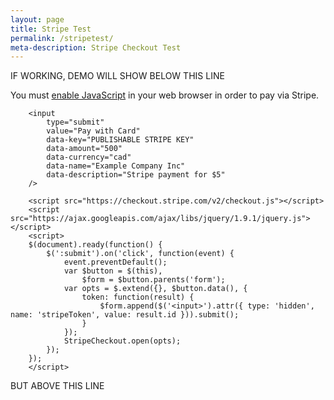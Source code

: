 ```yaml
---
layout: page
title: Stripe Test
permalink: /stripetest/
meta-description: Stripe Checkout Test
---
```


IF WORKING, DEMO WILL SHOW BELOW THIS LINE

<form action="." method="post">
        <noscript>You must <a href="http://www.enable-javascript.com" target="_blank">enable JavaScript</a> in your web browser in order to pay via Stripe.</noscript>

        <input 
            type="submit" 
            value="Pay with Card"
            data-key="PUBLISHABLE STRIPE KEY"
            data-amount="500"
            data-currency="cad"
            data-name="Example Company Inc"
            data-description="Stripe payment for $5"
        />

        <script src="https://checkout.stripe.com/v2/checkout.js"></script>
        <script src="https://ajax.googleapis.com/ajax/libs/jquery/1.9.1/jquery.js"></script>
        <script>
        $(document).ready(function() {
            $(':submit').on('click', function(event) {
                event.preventDefault();
                var $button = $(this),
                    $form = $button.parents('form');
                var opts = $.extend({}, $button.data(), {
                    token: function(result) {
                        $form.append($('<input>').attr({ type: 'hidden', name: 'stripeToken', value: result.id })).submit();
                    }
                });
                StripeCheckout.open(opts);
            });
        });
        </script>
</form>


BUT ABOVE THIS LINE